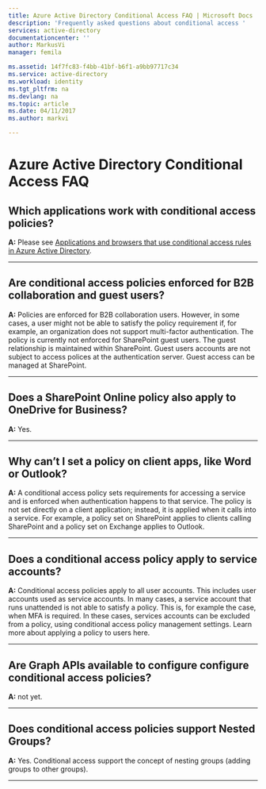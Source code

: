 ```yaml
---
title: Azure Active Directory Conditional Access FAQ | Microsoft Docs
description: 'Frequently asked questions about conditional access '
services: active-directory
documentationcenter: ''
author: MarkusVi
manager: femila

ms.assetid: 14f7fc83-f4bb-41bf-b6f1-a9bb97717c34
ms.service: active-directory
ms.workload: identity
ms.tgt_pltfrm: na
ms.devlang: na
ms.topic: article
ms.date: 04/11/2017
ms.author: markvi

---
```

# Azure Active Directory Conditional Access FAQ

## Which applications work with conditional access policies?

**A:** Please see [Applications and browsers that use conditional access rules in Azure Active Directory](active-directory-conditional-access-supported-apps.md).

---

## Are conditional access policies enforced for B2B collaboration and guest users?
**A:** Policies are enforced for B2B collaboration users. However, in some cases, a user might not be able to satisfy the policy requirement if, for example, an organization does not support multi-factor authentication. 
The policy is currently not enforced for SharePoint guest users. The guest relationship is maintained within SharePoint. Guest users accounts are not subject to access polices at the authentication server. Guest access can be managed at SharePoint.

---

## Does a SharePoint Online policy also apply to OneDrive for Business?
**A:** Yes.

---

## Why can’t I set a policy on client apps, like Word or Outlook?
**A:** A conditional access policy sets requirements for accessing a service and is enforced when authentication happens to that service. The policy is not set directly on a client application; instead, it is applied when it calls into a service. For example, a policy set on SharePoint applies to clients calling SharePoint and a policy set on Exchange applies to Outlook.

--- 

## Does a conditional access policy apply to service accounts?
**A:** Conditional access policies apply to all user accounts. This includes user accounts used as service accounts. In many cases, a service account that runs unattended is not able to satisfy a policy. This is, for example the case, when MFA is required. In these cases, services accounts can be excluded from a policy, using conditional access policy management settings. Learn more about applying a policy to users here.

---

## Are Graph APIs available to configure configure conditional access policies?
**A:** not yet. 

---

## Does conditional access policies support Nested Groups?
**A:** Yes. Conditional access support the concept of nesting groups (adding groups to other groups).

---
